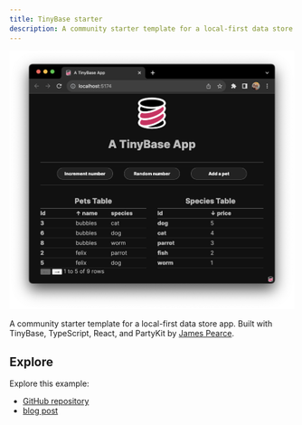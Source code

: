 ```yaml
---
title: TinyBase starter
description: A community starter template for a local-first data store app built with TinyBase, TypeScript, React, and PartyKit
---
```


![TinyBase app](../../../../assets/tinybase-app.png)

A community starter template for a local-first data store app. Built with TinyBase, TypeScript, React, and PartyKit by [James Pearce](https://twitter.com/jamespearce).

## Explore

Explore this example:

- [GitHub repository](https://github.com/tinyplex/tinybase-ts-react-partykit)
- [blog post](https://blog.partykit.io/posts/partykit-meet-tinybase)
